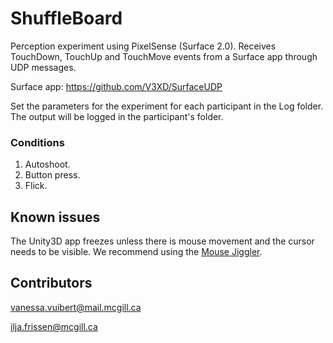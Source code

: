 # ShuffleBoard
Perception experiment using PixelSense (Surface 2.0).
Receives TouchDown, TouchUp and TouchMove events from a Surface app through UDP messages.

Surface app: https://github.com/V3XD/SurfaceUDP

Set the parameters for the experiment for each participant in the Log folder. The output will be logged in the participant's folder.

### Conditions
1. Autoshoot.
2. Button press.
3. Flick.

## Known issues
The Unity3D app freezes unless there is mouse movement and the cursor needs to be visible.
We recommend using the [Mouse Jiggler](https://mousejiggler.codeplex.com/).

## Contributors
vanessa.vuibert@mail.mcgill.ca

ilja.frissen@mcgill.ca